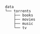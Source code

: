 <!-- markdownlint-disable MD041-->
```none
data
└── torrents
    ├── books
    ├── movies
    ├── music
    └── tv
```
<!-- markdownlint-enable MD041-->
